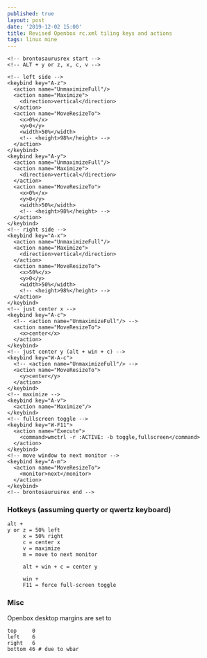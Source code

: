 ```yaml
---
published: true
layout: post
date: '2019-12-02 15:00'
title: Revised Openbox rc.xml tiling keys and actions
tags: linux mine 
---
```

    <!-- brontosaurusrex start -->
    <!-- ALT + y or z, x, c, v -->
    
    <!-- left side -->
    <keybind key="A-z">
      <action name="UnmaximizeFull"/>
      <action name="Maximize">
        <direction>vertical</direction>
      </action>
      <action name="MoveResizeTo">
        <x>0%</x>
        <y>0</y>
        <width>50%</width>
        <!-- <height>98%</height> -->
      </action>
    </keybind>
    <keybind key="A-y">
      <action name="UnmaximizeFull"/>
      <action name="Maximize">
        <direction>vertical</direction>
      </action>
      <action name="MoveResizeTo">
        <x>0%</x>
        <y>0</y>
        <width>50%</width>
        <!-- <height>98%</height> -->
      </action>
    </keybind>
    <!-- right side -->
    <keybind key="A-x">
      <action name="UnmaximizeFull"/>
      <action name="Maximize">
        <direction>vertical</direction>
      </action>
      <action name="MoveResizeTo">
        <x>50%</x>
        <y>0</y>
        <width>50%</width>
        <!-- <height>98%</height> -->
      </action>
    </keybind>
    <!-- just center x -->
    <keybind key="A-c">
      <!-- <action name="UnmaximizeFull"/> -->
      <action name="MoveResizeTo">
        <x>center</x>
      </action>
    </keybind>
    <!-- just center y (alt + win + c) -->
    <keybind key="W-A-c">
      <!-- <action name="UnmaximizeFull"/> -->
      <action name="MoveResizeTo">
        <y>center</y>
      </action>
    </keybind>
    <!-- maximize -->
    <keybind key="A-v">
      <action name="Maximize"/>
    </keybind>
    <!-- fullscreen toggle -->
    <keybind key="W-F11">
      <action name="Execute">
        <command>wmctrl -r :ACTIVE: -b toggle,fullscreen</command>
      </action>
    </keybind>
    <!-- move window to next monitor -->
    <keybind key="A-m">
      <action name="MoveResizeTo">
        <monitor>next</monitor>
      </action>
    </keybind>
    <!-- brontosaurusrex end -->
    
### Hotkeys (assuming querty or qwertz keyboard)

    alt +
    y or z = 50% left
         x = 50% right
         c = center x
         v = maximize
         m = move to next monitor
    
         alt + win + c = center y
    
         win +
         F11 = force full-screen toggle
    
### Misc

Openbox desktop margins are set to 

    top     0
    left    6
    right   6
    bottom 46 # due to wbar
